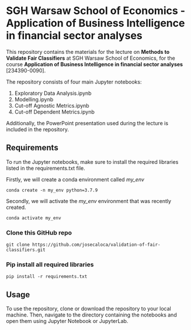 # SGH Warsaw School of Economics - Application of Business Intelligence in financial sector analyses

This repository contains the materials for the lecture on **Methods to Validate Fair Classifiers** at SGH Warsaw School of Economics, for the course **Application of Business Intelligence in financial sector analyses** [234390-0090].

The repository consists of four main Jupyter notebooks:

1. Exploratory Data Analysis.ipynb
2. Modelling.ipynb
3. Cut-off Agnostic Metrics.ipynb
4. Cut-off Dependent Metrics.ipynb

Additionally, the PowerPoint presentation used during the lecture is included in the repository.

## Requirements
To run the Jupyter notebooks, make sure to install the required libraries listed in the requirements.txt file.

Firstly, we will create a conda environment called *my_env*
```
conda create -n my_env python=3.7.9
```

Secondly, we will activate the *my_env* environment that was recently created.

```
conda activate my_env
```

###  Clone this GitHub repo

```
git clone https://github.com/josecaloca/validation-of-fair-classifiers.git
```

###  Pip install all required libraries

```
pip install -r requirements.txt
```

## Usage
To use the repository, clone or download the repository to your local machine. Then, navigate to the directory containing the notebooks and open them using Jupyter Notebook or JupyterLab.
